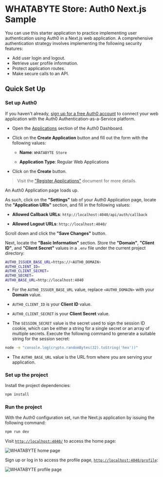 # WHATABYTE Store: Auth0 Next.js Sample

You can use this starter application to practice implementing user authentication using Auth0 in a Next.js web application. A comprehensive authentication strategy involves implementing the following security features: 

- Add user login and logout.
- Retrieve user profile information.
- Protect application routes.
- Make secure calls to an API.

## Quick Set Up

### Set up Auth0

If you haven't already, [sign up for a free Auth0 account](https://auth0.com/signup?&signUpData=%7B%22category%22%3A%22button%22%7D&email=undefined) to connect your web application with the Auth0 Authentication-as-a-Service platform.

- Open the [Applications](https://manage.auth0.com/#/applications) section of the Auth0 Dashboard.

- Click on the **Create Application** button and fill out the form with the following values:

  - **Name**: `WHATABYTE Store`

  - **Application Type**: Regular Web Applications

- Click on the **Create** button.

> Visit the ["Register Applications"](https://auth0.com/docs/applications/set-up-an-application) document for more details.

An Auth0 Application page loads up.

As such, click on the **"Settings"** tab of your Auth0 Application page, locate the **"Application URIs"** section, and fill in the following values:

- **Allowed Callback URLs**: `http://localhost:4040/api/auth/callback`

- **Allowed Logout URLs**: `http://localhost:4040/`

Scroll down and click the **"Save Changes"** button.

Next, locate the **"Basic Information"** section. Store the **"Domain"**, **"Client ID"**, and **"Client Secret"** values in a `.env` file under the current project directory:

```bash
AUTH0_ISSUER_BASE_URL=https://<AUTH0_DOMAIN>
AUTH0_CLIENT_ID=
AUTH0_CLIENT_SECRET=
AUTH0_SECRET=
AUTH0_BASE_URL=http://localhost:4040
```

- For the `AUTH0_ISSUER_BASE_URL` value, replace `<AUTH0_DOMAIN>` with your **Domain** value.

- `AUTH0_CLIENT_ID` is your **Client ID** value.

- `AUTH0_CLIENT_SECRET` is your **Client Secret** value.

- The `SESSION_SECRET` value is the secret used to sign the session ID cookie, which can be either a string for a single secret or an array of multiple secrets. Execute the following command to generate a suitable string for the session secret:

```bash
node -e "console.log(crypto.randomBytes(32).toString('hex'))"
```

- The `AUTH0_BASE_URL` value is the URL from where you are serving your application.

### Set up the project

Install the project dependencies:

```bash
npm install
```

### Run the project

With the Auth0 configuration set, run the Next.js application by issuing the following command:

```bash
npm run dev
```

Visit [`http://localhost:4040/`](http://localhost:4040/) to access the home page:

![WHATABYTE home page](https://images.ctfassets.net/23aumh6u8s0i/7DzEqnirUH9IwEUbwmrtFp/eeff2798aa0ae33005757a3f8b81a2aa/whatabyte-home.png)

Sign up or log in to access the profile page, [`http://localhost:4040/profile`](http://localhost:4040/profile):

![WHATABYTE profile page](https://images.ctfassets.net/23aumh6u8s0i/2VP6xHagmxSIt5mS99y22I/9da44a8db43ba15eb06046a41c13a317/whatabyte-profile.png)

